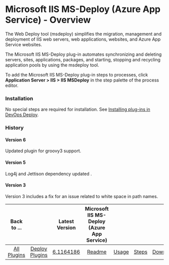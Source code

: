 
# Microsoft IIS MS-Deploy (Azure App Service) - Overview


The Web Deploy tool (msdeploy) simplifies the migration, management and deployment of IIS web servers, web applications, websites, and Azure App Service websites.

The Microsoft IIS MS-Deploy plug-in automates synchronizing and deleting servers, sites, applications, packages, and starting, stopping and recycling application pools by using the msdeploy tool.

To add the Microsoft IIS MS-Deploy plug-in steps to processes, click **Application Server > IIS > IIS MSDeploy** in the step palette of the process editor.

### Installation

No special steps are required for installation. See [Installing plug-ins in DevOps Deploy](https://community.ibm.com/community/user/wasdevops/blogs/laurel-dickson-bull1/2022/06/13/install-plugins "Installing plug-ins in DevOps Deploy").

### History

#### Version 6

Updated plugin for groovy3 support.

#### Version 5

Log4j and Jettison dependency updated .

#### Version 3

Version 3 includes a fix for an issue related to white space in path names.


|Back to ...||Latest Version|Microsoft IIS MS-Deploy (Azure App Service) ||||
| :---: | :---: | :---: | :---: | :---: | :---: | :---: |
|[All Plugins](../../index.md)|[Deploy Plugins](../README.md)|[6.1164186](https://raw.githubusercontent.com/UrbanCode/IBM-UCD-PLUGINS/main/files/IIS-MSDeploy/ucd-IIS-MSDeploy-6.1164186.zip)|[Readme](README.md)|[Usage](usage.md)|[Steps](steps.md)|[Downloads](downloads.md)|
